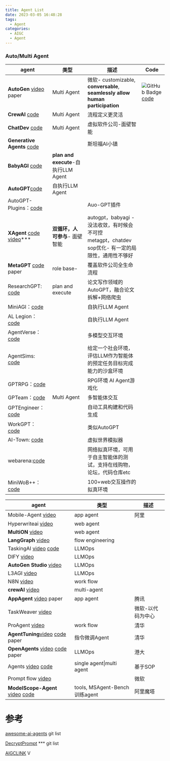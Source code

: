 ```yaml
---
title: Agent List
date: 2023-03-05 16:48:28
tags:
  - Agent
categories: 
  - AIGC
  - Agent  
---
```


<p></p>
<!-- more -->

### Auto/Multi Agent
| agent | 类型 | 描述 | Code |
| --- | --- | --- | --- |
|**AutoGen** [video](https://www.bilibili.com/video/BV1DH4y1Z7Ep) paper|Multi Agent|微软-  customizable, **conversable**,  **seamlessly allow human participation**|![GitHub Badge](https://img.shields.io/github/stars/microsoft/autogen.svg?style=flat-square) [code](https://github.com/microsoft/autogen)|
|**CrewAI** [code](https://github.com/joaomdmoura/CrewAI)|Multi Agent|流程定义更灵活||
|**ChatDev** [code](https://github.com/OpenBMB/ChatDev)|Multi Agent|虚拟软件公司-面壁智能||
|**Generative Agents**  [code](https://github.com/joonspk-research/generative_agents)||斯坦福AI小镇||
|**BabyAGI** [code](https://github.com/yoheinakajima/babyagi)|**plan and execute**-自执行LLM Agent|||
|**AutoGPT**[code](https://github.com/Torantulino/Auto-GPT)|自执行LLM Agent|||
|AutoGPT-Plugins：[code](https://github.com/Significant-Gravitas/Auto-GPT-Plugins)||Auo-GPT插件||
|**XAgent** [code](https://github.com/OpenBMB/XAgent) [video](https://www.bilibili.com/video/BV1D34y1M74F)***|**双循环，人可参与**- 面壁智能|autogpt，babyagi - 没法收敛，有时候会不可控<br/>metagpt，chatdev sop优化- 有一定的局限性，通用性不够好||
|**MetaGPT** [code](https://github.com/geekan/MetaGPT)  paper|role base-|覆盖软件公司全生命流程||
|ResearchGPT: [code](https://github.com/assafelovic/gpt-researcher)|plan and execute|论文写作领域的AutoGPT，融合论文拆解+网络爬虫||
|MiniAGI：[code](https://github.com/muellerberndt/mini-agi)||自执行LLM Agent||
|AL Legion：[code](https://github.com/eumemic/ai-legion)||自执行LLM Agent||
|AgentVerse：[code](https://github.com/OpenBMB/AgentVerse) ||多模型交互环境||
|AgentSims: [code](https://github.com/py499372727/AgentSims/)||给定一个社会环境，评估LLM作为智能体的预定任务目标完成能力的沙盒环境||
|GPTRPG：[code](https://github.com/dzoba/gptrpg)||RPG环境 AI Agent游戏化||
|GPTeam：[code](https://github.com/101dotxyz/GPTeam)|Multi Agent|多智能体交互||
|GPTEngineer：[code](https://github.com/AntonOsika/gpt-engineer)||自动工具构建和代码生成||
|WorkGPT：[code](https://github.com/team-openpm/workgpt)||类似AutoGPT||
|AI-Town: [code](https://github.com/a16z-infra/ai-town)||虚拟世界模拟器||
|webarena:[code](https://github.com/web-arena-x/webarena) ||网络拟真环境，可用于自主智能体的测试，支持在线购物，论坛，代码仓库etc||
|MiniWoB++：[code](https://github.com/Farama-Foundation/miniwob-plusplus) ||100+web交互操作的拟真环境||



| agent                                                        | 类型                           | 描述              |
| ------------------------------------------------------------ | ------------------------------ | ----------------- |
| Mobile-Agent [video](https://www.bilibili.com/video/BV1Xv42117hh/) | app agent                      | 阿里              |
| Hyperwriteai [video](https://www.bilibili.com/video/BV1BZ421B7ar/) | web agent                      |                   |
| **MultiON** [video](https://www.bilibili.com/video/BV1mt421W7sw/) | web agent                      |                   |
| **LangGraph** [video](https://www.bilibili.com/video/BV1VN4y1n7bt/) | flow engineering               |                   |
| TaskingAI [video](https://www.bilibili.com/video/BV1gp4y1m75S/) [code](https://github.com/TaskingAI/TaskingAI) | LLMOps                         |                   |
| DIFY [video](https://www.bilibili.com/video/BV14V411Q7wP/)   | LLMOps                         |                   |
| **AutoGen Studio** [video](https://www.bilibili.com/video/BV1fi4y1i7g7/) | LLMOps                         |                   |
| L3AGI [video](https://www.bilibili.com/video/BV1s94y1K7fP)   | LLMOps                         |                   |
| N8N [video](https://www.bilibili.com/video/BV1vT4y1h7UM/)    | work flow                      |                   |
| **crewAI** [video](https://www.bilibili.com/video/BV12C4y1Y7xm) | multi-agent                    |                   |
| **AppAgent** [video](https://www.bilibili.com/video/BV1De411S7ka) paper | app agent                      | 腾讯              |
| TaskWeaver [video](https://www.bilibili.com/video/BV16C4y1c7rd) |                                | 微软-以代码为中心 |
| ProAgent [video](https://www.bilibili.com/video/BV1eu4y1b7DN) | work flow                      | 清华              |
| **AgentTuning**[video](https://www.bilibili.com/video/BV1E84y197Cj/) [code](https://github.com/THUDM/AgentTuning) paper | 指令微调Agent                  | 清华              |
| **OpenAgents** [video](https://www.bilibili.com/video/BV1wM41197N7/) [code](https://github.com/xlang-ai/OpenAgents) paper | LLMOps                         | 港大              |
| Agents [video](https://www.bilibili.com/video/BV1C8411k7UL) [code](https://github.com/aiwaves-cn/agents) | single agent\|multi agent      | 基于SOP           |
| Prompt flow [video](https://www.bilibili.com/video/BV1aG411m7A4/) |                                | 微软              |
| **ModelScope-Agent** [video](https://www.bilibili.com/video/BV1u34y137if) [code](https://github.com/modelscope/modelscope-agent) | tools, MSAgent-Bench 训练agent | 阿里魔塔          |








# 参考

[awesome-ai-agents](https://github.com/www6v/awesome-ai-agents) git list

[DecryptPrompt](https://github.com/www6v/DecryptPrompt)  ***  git list

[AIGCLINK](https://space.bilibili.com/471000665/video?tid=0&pn=1&keyword=&order=pubdate) V